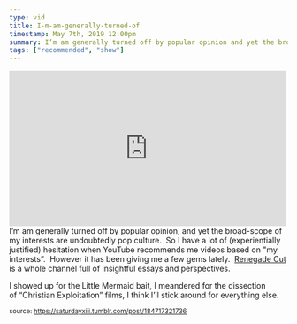 ```yaml
---
type: vid
title: I-m-am-generally-turned-of
timestamp: May 7th, 2019 12:00pm
summary: I’m am generally turned off by popular opinion and yet the broadscope of my interests are undoubtedly pop culture  So I have a lot of experientiallI showed up for the Little Mermaid bait I meandered for the dissection of “Christian Exploitation” films I think I’ll stick around for everything els
tags: ["recommended", "show"]
---
```

<iframe width="500" height="281"  id="youtube_iframe" src="https://www.youtube.com/embed/-5uu6bUzI2c?feature=oembed&amp;enablejsapi=1&amp;origin=http://safe.txmblr.com&amp;wmode=opaque" frameborder="0" allow="accelerometer; autoplay; clipboard-write; encrypted-media; gyroscope; picture-in-picture" allowfullscreen></iframe>                    
                                            <div class="caption">
I’m am generally turned off by popular opinion, and yet the broad-scope of my interests are undoubtedly pop culture.  So I have a lot of (experientially justified) hesitation when YouTube recommends me videos based on "my interests”.  However it has been giving me a few gems lately.  <a href="https://www.youtube.com/channel/UC9infsKo33_2LUoiqXGgQWg" target="_blank">Renegade Cut</a> is a whole channel full of insightful essays and perspectives.  

I showed up for the Little Mermaid bait, I meandered for the dissection of “Christian Exploitation” films, I think I’ll stick around for everything else.
 
                                                    
<small>source: https://saturdayxiii.tumblr.com/post/184717321736</small>